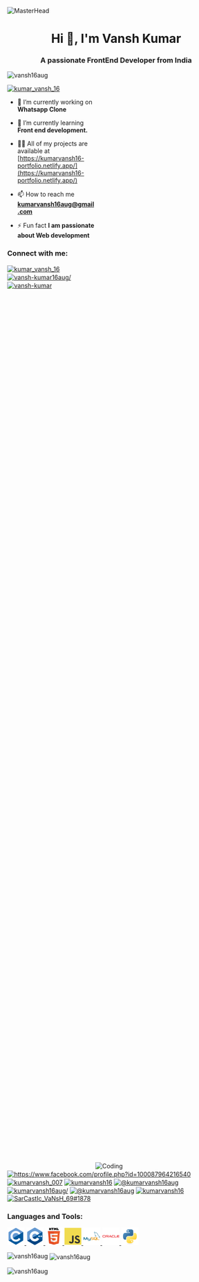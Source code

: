 ![MasterHead](https://1.bp.blogspot.com/-7A4WynwLsMw/XbBpCXG8fHI/AAAAAAAAMt4/uOa1bpLskYgrwGbllhSu2SDj_Mig8SXJQCLcBGAsYHQ/s1600/2000_600px.gif)
<h1 align="center">Hi 👋, I'm Vansh Kumar</h1>
<h3 align="center">A passionate FrontEnd Developer from India</h3>


<img align="right" alt="Coding" width="300" style="padding-top:500%;" src="https://cdn.dribbble.com/users/1162077/screenshots/3848914/programmer.gif">

<p align="left"> <img src="https://komarev.com/ghpvc/?username=vansh16aug&label=Profile%20views&color=0e75b6&style=flat" alt="vansh16aug" /> </p>

<p align="left"> <a href="https://twitter.com/kumar_vansh_16" target="blank"><img src="https://img.shields.io/twitter/follow/kumar_vansh_16?logo=twitter&style=for-the-badge" alt="kumar_vansh_16" /></a> </p>

- 🔭 I’m currently working on **Whatsapp Clone**

- 🌱 I’m currently learning **Front end development.**

- 👨‍💻 All of my projects are available at [https://kumarvansh16-portfolio.netlify.app/](https://kumarvansh16-portfolio.netlify.app/)

- 📫 How to reach me **kumarvansh16aug@gmail.com**

- ⚡ Fun fact **I am passionate about Web development**

<h3 align="left">Connect with me:</h3>
<p align="left">
<a href="https://twitter.com/kumar_vansh_16" target="blank"><img align="center" src="https://raw.githubusercontent.com/rahuldkjain/github-profile-readme-generator/master/src/images/icons/Social/twitter.svg" alt="kumar_vansh_16" height="30" width="40" /></a>
<a href="https://linkedin.com/in/vansh-kumar16aug/" target="blank"><img align="center" src="https://raw.githubusercontent.com/rahuldkjain/github-profile-readme-generator/master/src/images/icons/Social/linked-in-alt.svg" alt="vansh-kumar16aug/" height="30" width="40" /></a>
<a href="https://stackoverflow.com/users/vansh-kumar" target="blank"><img align="center" src="https://raw.githubusercontent.com/rahuldkjain/github-profile-readme-generator/master/src/images/icons/Social/stack-overflow.svg" alt="vansh-kumar" height="30" width="40" /></a>
<a href="https://fb.com/https://www.facebook.com/profile.php?id=100087964216540" target="blank"><img align="center" src="https://raw.githubusercontent.com/rahuldkjain/github-profile-readme-generator/master/src/images/icons/Social/facebook.svg" alt="https://www.facebook.com/profile.php?id=100087964216540" height="30" width="40" /></a>
<a href="https://instagram.com/kumarvansh_007" target="blank"><img align="center" src="https://raw.githubusercontent.com/rahuldkjain/github-profile-readme-generator/master/src/images/icons/Social/instagram.svg" alt="kumarvansh_007" height="30" width="40" /></a>
<a href="https://www.codechef.com/users/kumarvansh16" target="blank"><img align="center" src="https://cdn.jsdelivr.net/npm/simple-icons@3.1.0/icons/codechef.svg" alt="kumarvansh16" height="30" width="40" /></a>
<a href="https://www.hackerrank.com/@kumarvansh16aug" target="blank"><img align="center" src="https://raw.githubusercontent.com/rahuldkjain/github-profile-readme-generator/master/src/images/icons/Social/hackerrank.svg" alt="@kumarvansh16aug" height="30" width="40" /></a>
<a href="https://www.leetcode.com/kumarvansh16aug/" target="blank"><img align="center" src="https://raw.githubusercontent.com/rahuldkjain/github-profile-readme-generator/master/src/images/icons/Social/leet-code.svg" alt="kumarvansh16aug/" height="30" width="40" /></a>
<a href="https://www.hackerearth.com/@kumarvansh16aug" target="blank"><img align="center" src="https://raw.githubusercontent.com/rahuldkjain/github-profile-readme-generator/master/src/images/icons/Social/hackerearth.svg" alt="@kumarvansh16aug" height="30" width="40" /></a>
<a href="https://auth.geeksforgeeks.org/user/kumarvansh16" target="blank"><img align="center" src="https://raw.githubusercontent.com/rahuldkjain/github-profile-readme-generator/master/src/images/icons/Social/geeks-for-geeks.svg" alt="kumarvansh16" height="30" width="40" /></a>
<a href="https://discord.gg/SarCastIc_VaNsH_69#1878" target="blank"><img align="center" src="https://raw.githubusercontent.com/rahuldkjain/github-profile-readme-generator/master/src/images/icons/Social/discord.svg" alt="SarCastIc_VaNsH_69#1878" height="30" width="40" /></a>
</p>

<h3 align="left">Languages and Tools:</h3>
<p align="left"> <a href="https://www.cprogramming.com/" target="_blank" rel="noreferrer"> <img src="https://raw.githubusercontent.com/devicons/devicon/master/icons/c/c-original.svg" alt="c" width="40" height="40"/> </a> <a href="https://www.w3schools.com/cpp/" target="_blank" rel="noreferrer"> <img src="https://raw.githubusercontent.com/devicons/devicon/master/icons/cplusplus/cplusplus-original.svg" alt="cplusplus" width="40" height="40"/> </a> <a href="https://www.w3.org/html/" target="_blank" rel="noreferrer"> <img src="https://raw.githubusercontent.com/devicons/devicon/master/icons/html5/html5-original-wordmark.svg" alt="html5" width="40" height="40"/> </a> <a href="https://developer.mozilla.org/en-US/docs/Web/JavaScript" target="_blank" rel="noreferrer"> <img src="https://raw.githubusercontent.com/devicons/devicon/master/icons/javascript/javascript-original.svg" alt="javascript" width="40" height="40"/> </a> <a href="https://www.mysql.com/" target="_blank" rel="noreferrer"> <img src="https://raw.githubusercontent.com/devicons/devicon/master/icons/mysql/mysql-original-wordmark.svg" alt="mysql" width="40" height="40"/> </a> <a href="https://www.oracle.com/" target="_blank" rel="noreferrer"> <img src="https://raw.githubusercontent.com/devicons/devicon/master/icons/oracle/oracle-original.svg" alt="oracle" width="40" height="40"/> </a> <a href="https://www.python.org" target="_blank" rel="noreferrer"> <img src="https://raw.githubusercontent.com/devicons/devicon/master/icons/python/python-original.svg" alt="python" width="40" height="40"/> </a> </p>

<p><img align="left" src="https://github-readme-stats.vercel.app/api/top-langs?username=vansh16aug&show_icons=true&locale=en&layout=compact" alt="vansh16aug" /></p>

<p>&nbsp;<img align="center" src="https://github-readme-stats.vercel.app/api?username=vansh16aug&show_icons=true&locale=en" alt="vansh16aug" /></p>

<p><img align="center" src="https://github-readme-streak-stats.herokuapp.com/?user=vansh16aug&" alt="vansh16aug" /></p>

